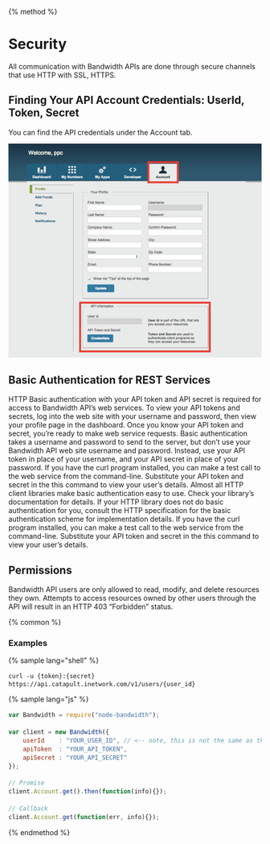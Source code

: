 {% method %}
# Security
All communication with Bandwidth APIs are done through secure channels that use HTTP with SSL, HTTPS.

## Finding Your API Account Credentials: UserId, Token, Secret
You can find the API credentials under the Account tab.

![creds](images/creds.png)

## Basic Authentication for REST Services
HTTP Basic authentication with your API token and API secret is required for access to Bandwidth API’s web services. To view your API tokens and secrets, log into the web site with your username and password, then view your profile page in the dashboard. Once you know your API token and secret, you’re ready to make web service requests. Basic authentication takes a username and password to send to the server, but don’t use your Bandwidth API web site username and password. Instead, use your API token in place of your username, and your API secret in place of your password. If you have the curl program installed, you can make a test call to the web service from the command-line. Substitute your API token and secret in the this command to view your user’s details. Almost all HTTP client libraries make basic authentication easy to use. Check your library’s documentation for details. If your HTTP library does not do basic authentication for you, consult the HTTP specification for the basic authentication scheme for implementation details. If you have the curl program installed, you can make a test call to the web service from the command-line. Substitute your API token and secret in the this command to view your user’s details.

## Permissions
Bandwidth API users are only allowed to read, modify, and delete resources they own. Attempts to access resources owned by other users through the API will result in an HTTP 403 “Forbidden” status.

{% common %}
### Examples

{% sample lang="shell" %}
```shell
curl -u {token}:{secret} https://api.catapult.inetwork.com/v1/users/{user_id}
```
{% sample lang="js" %}
```javascript
var Bandwidth = require("node-bandwidth");

var client = new Bandwidth({
    userId    : "YOUR_USER_ID", // <-- note, this is not the same as the username you used to login to the portal
    apiToken  : "YOUR_API_TOKEN",
    apiSecret : "YOUR_API_SECRET"
});

// Promise
client.Account.get().then(function(info){});

// Callback
client.Account.get(function(err, info){});
```
{% endmethod %}
